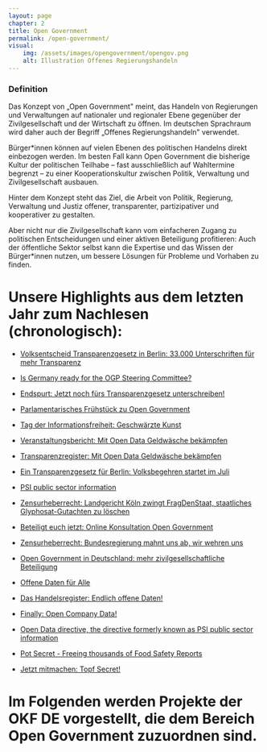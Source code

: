 ```yaml
---
layout: page
chapter: 2
title: Open Government
permalink: /open-government/
visual:
    img: /assets/images/opengovernment/opengov.png
    alt: Illustration Offenes Regierungshandeln
---
```


### Definition

Das Konzept von „Open Government" meint, das Handeln von Regierungen und Verwaltungen auf nationaler und regionaler Ebene gegenüber der Zivilgesellschaft und der Wirtschaft zu öffnen. Im deutschen Sprachraum wird daher auch der Begriff „Offenes Regierungshandeln" verwendet.

Bürger\*innen können auf vielen Ebenen des politischen Handelns direkt einbezogen werden. Im besten Fall kann Open Government die bisherige Kultur der politischen Teilhabe – fast ausschließlich auf Wahltermine begrenzt – zu einer Kooperationskultur zwischen Politik, Verwaltung und Zivilgesellschaft ausbauen.

Hinter dem Konzept steht das Ziel, die Arbeit von Politik, Regierung, Verwaltung und Justiz offener, transparenter, partizipativer und kooperativer zu gestalten.

Aber nicht nur die Zivilgesellschaft kann vom einfacheren Zugang zu politischen Entscheidungen und einer aktiven Beteiligung profitieren: Auch der öffentliche Sektor selbst kann die Expertise und das Wissen der Bürger\*innen nutzen, um bessere Lösungen für Probleme und Vorhaben zu finden.	

# Unsere Highlights aus dem letzten Jahr zum Nachlesen (chronologisch):

* [Volksentscheid Transparenzgesetz in Berlin: 33.000 Unterschriften für mehr Transparenz](https://okfn.de/blog/2019/12/volksentscheid-33000-unterschriften-eingereicht/)

* [Is Germany ready for the OGP Steering Committee?](https://okfn.de/blog/2019/11/is-germany-ready-for-the-ogp-steering-committee/)

* [Endspurt: Jetzt noch fürs Transparenzgesetz unterschreiben!](https://okfn.de/blog/2019/10/volksentscheid-endspurt/)

* [Parlamentarisches Frühstück zu Open Government](https://okfn.de/blog/2019/09/parlamentarisches-fruehstueck-open-gov/)

* [Tag der Informationsfreiheit: Geschwärzte Kunst](https://okfn.de/blog/2019/09/tag-der-informationsfreiheit-kunst/)

* [Veranstaltungsbericht: Mit Open Data Geldwäsche bekämpfen](https://okfn.de/blog/2019/05/veranstaltungsbericht-transparenzregister/)

* [Transparenzregister: Mit Open Data Geldwäsche bekämpfen](https://okfn.de/blog/2019/05/transparenzregister-mit-open-data-geldwaesche-bekaempfen/)

* [Ein Transparenzgesetz für Berlin: Volksbegehren startet im Juli](https://okfn.de/blog/2019/05/transparenzgesetz-berlin-startet/)

* [PSI public sector information](https://okfn.de/blog/2019/04/psi-open-data-richtlinie/)

* [Zensurheberrecht: Landgericht Köln zwingt FragDenStaat, staatliches Glyphosat-Gutachten zu löschen](https://okfn.de/blog/2019/04/zensurheberrecht-einstweilige-verfuegung/)

* [Beteiligt euch jetzt: Online Konsultation Open Government](https://okfn.de/blog/2019/04/beteiligt-euch-jetzt-open-government/)

* [Zensurheberrecht: Bundesregierung mahnt uns ab, wir wehren uns](https://okfn.de/blog/2019/03/zensurheberrecht/)

* [Open Government in Deutschland: mehr zivilgesellschaftliche Beteiligung](https://okfn.de/blog/2019/02/open-government-mehr-beteiligung/)

* [Offene Daten für Alle](https://okfn.de/blog/2019/02/offene-daten-fuer-alle/)

* [Das Handelsregister: Endlich offene Daten!](https://okfn.de/blog/2019/02/handelsregister/)

* [Finally: Open Company Data!](https://okfn.de/blog/2019/02/finally-open-company-data/)

* [Open Data directive, the directive formerly known as PSI public sector information](https://okfn.de/blog/2019/01/open-data-directive/)

* [Pot Secret - Freeing thousands of Food Safety Reports](https://okfn.de/blog/2019/01/pot-secret/)

* [Jetzt mitmachen: Topf Secret!](https://okfn.de/blog/2019/01/topf-secret/)

# Im Folgenden werden Projekte der OKF DE vorgestellt, die dem Bereich Open Government zuzuordnen sind.
